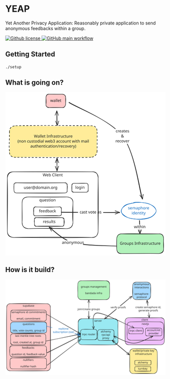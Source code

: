 # YEAP

Yet Another Privacy Application:
Reasonably private application to send anonymous feedbacks within a group.

<a href="https://github.com/sripwoud/yeap/blob/main/LICENSE">
    <img alt="Github license" src="https://img.shields.io/github/license/sripwoud/yeap">
</a>
<a href="https://github.com/sripwoud/yeap/actions?query=workflow%3Amain">
    <img alt="GitHub main workflow" src="https://img.shields.io/github/actions/workflow/status/sripwoud/yeap/main.yml?branch=main&label=main&logo=github">
</a>

## Getting Started

`./setup`

## What is going on?

![workflow diagram](./assets/yeap-workflow.svg)

## How is it build?

![architecture diagram](./assets/yeap-architecture.svg)
